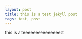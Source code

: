 ```yaml
---
layout: post
title: this is a test jekyll post
tags: test, post
---
```


this is a teeeeeeeeeeeeeeest